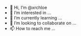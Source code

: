 - 👋 Hi, I’m @xrchloe
- 👀 I’m interested in ...
- 🌱 I’m currently learning ...
- 💞️ I’m looking to collaborate on ...
- 📫 How to reach me ...

<!---
xrchloe/xrchloe is a ✨ special ✨ repository because its `README.md` (this file) appears on your GitHub profile.
You can click the Preview link to take a look at your changes.
--->
